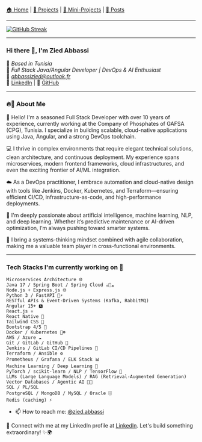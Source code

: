 
[🏠 Home](./index.md) | 
[🧩 Projects](./projects.md) | 
[🧪 Mini-Projects](./mini-projects.md) | 
[📰 Posts](./posts.md)

--- 

[![GitHub Streak](https://github-readme-streak-stats.herokuapp.com?user=abbassizied&border_radius=4.6&short_numbers=true&date_format=j%2Fn%5B%2FY%5D&mode=weekly)](https://git.io/streak-stats)

---

### Hi there 👋, I'm  Zied Abbassi

📍 *Based in Tunisia*  
💼 *Full Stack Java/Angular Developer | DevOps & AI Enthusiast*  
📧 *[abbassizied@outlook.fr](mailto:abbassizied@outlook.fr)*  
💼 [LinkedIn](https://www.linkedin.com/in/abbassi-zied/) | 🔗 [GitHub](https://github.com/abbassizied)

---

### 🔥🚀 About Me 

👋 Hello! I'm a seasoned Full Stack Developer with over 10 years of experience, currently working at the Company of Phosphates of GAFSA (CPG), Tunisia. I specialize in building scalable, cloud-native applications using Java, Angular, and a strong DevOps toolchain.

💻 I thrive in complex environments that require elegant technical solutions, clean architecture, and continuous deployment. My experience spans microservices, modern frontend frameworks, cloud infrastructures, and even the exciting frontier of AI/ML integration.

☁️ As a DevOps practitioner, I embrace automation and cloud-native design with tools like Jenkins, Docker, Kubernetes, and Terraform—ensuring efficient CI/CD, infrastructure-as-code, and high-performance deployments.

🧠 I'm deeply passionate about artificial intelligence, machine learning, NLP, and deep learning. Whether it’s predictive maintenance or AI-driven optimization, I’m always pushing toward smarter systems.

🎯 I bring a systems-thinking mindset combined with agile collaboration, making me a valuable team player in cross-functional environments.

---
 
### Tech Stacks I'm currently working on 🔭

    Microservices Architecture 🌐  
    Java 17 / Spring Boot / Spring Cloud ☕️🌱☁️  
    Node.js + Express.js 🌐  
    Python 3 / FastAPI 🐍⚡  
    RESTful APIs & Event-Driven Systems (Kafka, RabbitMQ) 
    Angular 15+ 🅰️  
    React.js ⚛️  
    React Native 📱  
    Tailwind CSS 💨  
    Bootstrap 4/5 🎨 
    Docker / Kubernetes 🐳☸️  
    AWS / Azure ☁️  
    Git / GitLab / GitHub 🔧  
    Jenkins / GitLab CI/CD Pipelines 🔁  
    Terraform / Ansible ⚙️  
    Prometheus / Grafana / ELK Stack 📊 
    Machine Learning / Deep Learning 🧠  
    PyTorch / scikit-learn / NLP / TensorFlow 🧬  
    LLMs (Large Language Models) / RAG (Retrieval-Augmented Generation)  
    Vector Databases / Agentic AI 🧠💡 
    SQL / PL/SQL  
    PostgreSQL / MongoDB / MySQL / Oracle 🗄️  
    Redis (caching) ⚡ 

- 📫 How to reach me: [@zied.abbassi](mailto:abbassizied@outlook.fr) 

📧 Connect with me at my LinkedIn profile at [LinkedIn](https://www.linkedin.com/in/abbassi-zied/). Let's build something extraordinary! ✨🌍
